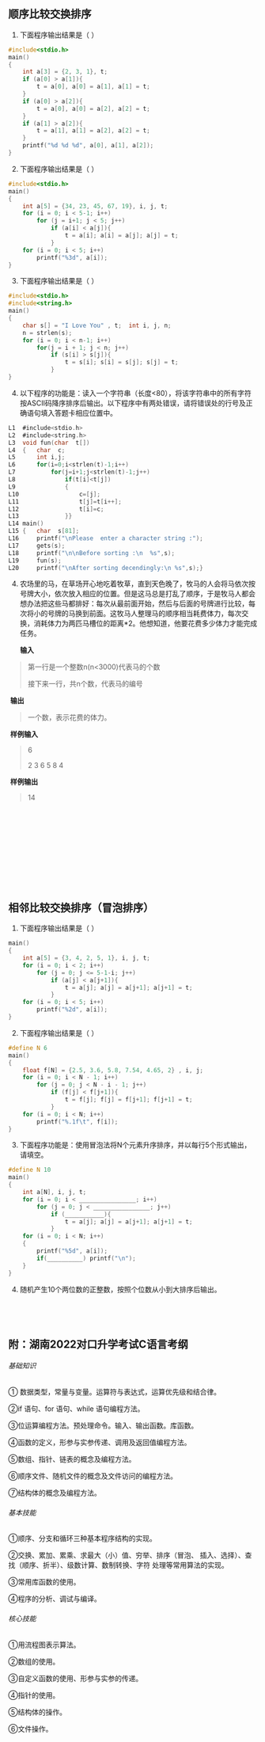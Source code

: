 ## 顺序比较交换排序

1. 下面程序输出结果是（            ）

```c
#include<stdio.h>
main()
{
    int a[3] = {2, 3, 1}, t;
    if (a[0] > a[1]){
        t = a[0], a[0] = a[1], a[1] = t;
    }
    if (a[0] > a[2]){
        t = a[0], a[0] = a[2], a[2] = t;
    }
    if (a[1] > a[2]){
        t = a[1], a[1] = a[2], a[2] = t;
    }
    printf("%d %d %d", a[0], a[1], a[2]);
}
```

2. 下面程序输出结果是（            ）

```c
#include<stdio.h>
main()
{
    int a[5] = {34, 23, 45, 67, 19}, i, j, t;
    for (i = 0; i < 5-1; i++)
        for (j = i+1; j < 5; j++)
            if (a[i] < a[j]){
                t = a[i]; a[i] = a[j]; a[j] = t;
            }
    for (i = 0; i < 5; i++)
        printf("%3d", a[i]);
}
```

3. 下面程序输出结果是（        ）

```c
#include<stdio.h>
#include<string.h>
main()
{
    char s[] = "I Love You" , t;  int i, j, n;
    n = strlen(s);
    for (i = 0; i < n-1; i++)
        for(j = i + 1; j < n; j++)
            if (s[i] > s[j]){
                t = s[i]; s[i] = s[j]; s[j] = t;
            }
}
```

4. 以下程序的功能是：读入一个字符串（长度<80），将该字符串中的所有字符按ASCII码降序排序后输出。以下程序中有两处错误，请将错误处的行号及正确语句填入答题卡相应位置中。

```c
L1	#include<stdio.h>
L2	#include<string.h>
L3	void fun(char  t[])
L4	{	char  c;
L5		int i,j;
L6		for(i=0;i<strlen(t)-1;i++)
L7			for(j=i+1;j<strlen(t)-1;j++)
L8				if(t[i]<t[j])
L9				{
L10					c=[j];
L11					t[j]=t[i++];
L12					t[i]=c;
L13				}}
L14	main()
L15	{	char  s[81];
L16		printf("\nPlease  enter a character string :");
L17		gets(s);
L18		printf("\n\nBefore sorting :\n  %s",s);
L19		fun(s);
L20		printf("\nAfter sorting decendingly:\n %s",s);}
```

4. 农场里的马，在草场开心地吃着牧草，直到天色晚了，牧马的人会将马依次按号牌大小，依次放入相应的位置。但是这马总是打乱了顺序，于是牧马人都会想办法把这些马都排好：每次从最前面开始，然后与后面的号牌进行比较，每次将小的号牌的马换到前面。这牧马人整理马的顺序相当耗费体力，每次交换，消耗体力为两匹马槽位的距离*2。他想知道，他要花费多少体力才能完成任务。

   **输入**

> 第一行是一个整数n(n<3000)代表马的个数
>
> 接下来一行，共n个数，代表马的编号  

​     **输出**

> 一个数，表示花费的体力。

​    **样例输入**

> 6
>
> 2 3 6 5 8 4

​     **样例输出**

> 14

```c













```

## 相邻比较交换排序（冒泡排序）

1. 下面程序输出结果是（        ）

```c
main()
{
    int a[5] = {3, 4, 2, 5, 1}, i, j, t;
    for (i = 0; i < 2; i++)
        for (j = 0; j <= 5-1-i; j++)
            if (a[j] < a[j+1]){
                t = a[j]; a[j] = a[j+1]; a[j+1] = t;
            }
    for (i = 0; i < 5; i++)
        printf("%2d", a[i]);
}
```

2. 下面程序输出结果是（        ）

```c
#define N 6
main()
{
    float f[N] = {2.5, 3.6, 5.8, 7.54, 4.65, 2} , i, j;
    for (i = 0; i < N - 1; i++)
        for (j = 0; j < N - i - 1; j++)
            if (f[j] < f[j+1]){
                t = f[j]; f[j] = f[j+1]; f[j+1] = t;
            }
    for (i = 0; i < N; i++)
        printf("%.1f\t", f[i]);
}
```

3. 下面程序功能是：使用冒泡法将N个元素升序排序，并以每行5个形式输出，请填空。

```c
#define N 10
main()
{
    int a[N], i, j, t;
    for (i = 0; i < ________________; i++)
        for (j = 0; j < ________________; j++)
            if (___________){
                t = a[j]; a[j] = a[j+1]; a[j+1] = t;
            }
    for (i = 0; i < N; i++)
    {
        printf("%5d", a[i]);
        if(__________) printf("\n");
    }
}
```

4. 随机产生10个两位数的正整数，按照个位数从小到大排序后输出。

```c





```

## 附：湖南2022对口升学考试C语言考纲

###### 基础知识

① 数据类型，常量与变量。运算符与表达式，运算优先级和结合律。

②if 语句、for 语句、while 语句编程方法。  

③位运算编程方法。预处理命令。输入、输出函数。库函数。

④函数的定义，形参与实参传递、调用及返回值编程方法。 

⑤数组、指针、链表的概念及编程方法。 

⑥顺序文件、随机文件的概念及文件访问的编程方法。 

⑦结构体的概念及编程方法。

###### 基本技能 

①顺序、分支和循环三种基本程序结构的实现。

②交换、累加、累乘、求最大（小）值、穷举、排序（冒泡、 插入、选择）、查找（顺序、折半）、级数计算、数制转换、字符 处理等常用算法的实现。 

③常用库函数的使用。

④程序的分析、调试与编译。 

###### 核心技能

①用流程图表示算法。 

②数组的使用。 

③自定义函数的使用、形参与实参的传递。

 ④指针的使用。 

⑤结构体的操作。 

⑥文件操作。